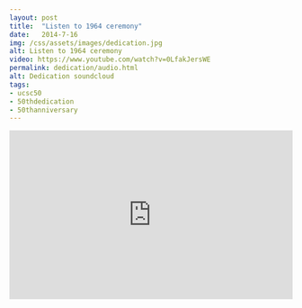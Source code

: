 ```yaml
---
layout: post
title:  "Listen to 1964 ceremony"
date:   2014-7-16
img: /css/assets/images/dedication.jpg
alt: Listen to 1964 ceremony
video: https://www.youtube.com/watch?v=0LfakJersWE
permalink: dedication/audio.html
alt: Dedication soundcloud
tags: 
- ucsc50
- 50thdedication
- 50thanniversary
---
```



<iframe width="100%" height="300" frameborder="no" scrolling="no" src="https://w.soundcloud.com/player/?url=https%3A//api.soundcloud.com/tracks/145187093&amp;auto_play=false&amp;hide_related=false&amp;visual=true"></iframe>
